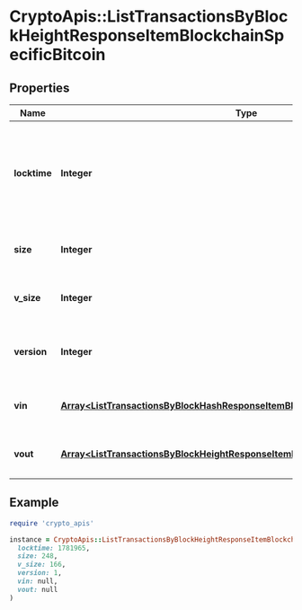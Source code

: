 # CryptoApis::ListTransactionsByBlockHeightResponseItemBlockchainSpecificBitcoin

## Properties

| Name | Type | Description | Notes |
| ---- | ---- | ----------- | ----- |
| **locktime** | **Integer** | Represents the time at which a particular transaction can be added to the blockchain. |  |
| **size** | **Integer** | Represents the total size of this transaction. |  |
| **v_size** | **Integer** | Represents the virtual size of this transaction. |  |
| **version** | **Integer** | Represents the transaction version number. |  |
| **vin** | [**Array&lt;ListTransactionsByBlockHashResponseItemBlockchainSpecificBitcoinVin&gt;**](ListTransactionsByBlockHashResponseItemBlockchainSpecificBitcoinVin.md) | Represents the transaction inputs. |  |
| **vout** | [**Array&lt;ListTransactionsByBlockHeightResponseItemBlockchainSpecificBitcoinVout&gt;**](ListTransactionsByBlockHeightResponseItemBlockchainSpecificBitcoinVout.md) | Represents the transaction outputs. |  |

## Example

```ruby
require 'crypto_apis'

instance = CryptoApis::ListTransactionsByBlockHeightResponseItemBlockchainSpecificBitcoin.new(
  locktime: 1781965,
  size: 248,
  v_size: 166,
  version: 1,
  vin: null,
  vout: null
)
```

